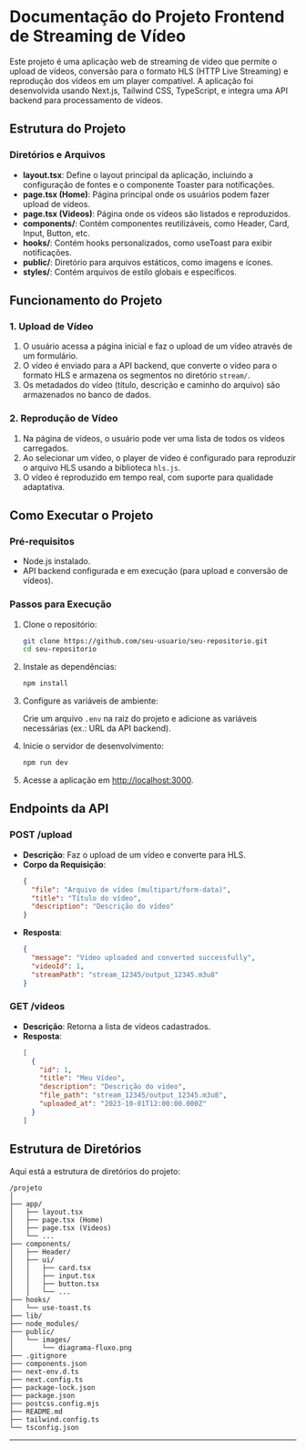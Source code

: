 # Documentação do Projeto Frontend de Streaming de Vídeo

Este projeto é uma aplicação web de streaming de vídeo que permite o upload de vídeos, conversão para o formato HLS (HTTP Live Streaming) e reprodução dos vídeos em um player compatível. A aplicação foi desenvolvida usando Next.js, Tailwind CSS, TypeScript, e integra uma API backend para processamento de vídeos.

## Estrutura do Projeto

### Diretórios e Arquivos

- **layout.tsx**: Define o layout principal da aplicação, incluindo a configuração de fontes e o componente Toaster para notificações.
- **page.tsx (Home)**: Página principal onde os usuários podem fazer upload de vídeos.
- **page.tsx (Videos)**: Página onde os vídeos são listados e reproduzidos.
- **components/**: Contém componentes reutilizáveis, como Header, Card, Input, Button, etc.
- **hooks/**: Contém hooks personalizados, como useToast para exibir notificações.
- **public/**: Diretório para arquivos estáticos, como imagens e ícones.
- **styles/**: Contém arquivos de estilo globais e específicos.

## Funcionamento do Projeto

### 1. Upload de Vídeo

1. O usuário acessa a página inicial e faz o upload de um vídeo através de um formulário.
2. O vídeo é enviado para a API backend, que converte o vídeo para o formato HLS e armazena os segmentos no diretório `stream/`.
3. Os metadados do vídeo (título, descrição e caminho do arquivo) são armazenados no banco de dados.

### 2. Reprodução de Vídeo

1. Na página de vídeos, o usuário pode ver uma lista de todos os vídeos carregados.
2. Ao selecionar um vídeo, o player de vídeo é configurado para reproduzir o arquivo HLS usando a biblioteca `hls.js`.
3. O vídeo é reproduzido em tempo real, com suporte para qualidade adaptativa.

## Como Executar o Projeto

### Pré-requisitos

- Node.js instalado.
- API backend configurada e em execução (para upload e conversão de vídeos).

### Passos para Execução

1. Clone o repositório:

   ```bash
   git clone https://github.com/seu-usuario/seu-repositorio.git
   cd seu-repositorio
   ```

2. Instale as dependências:

   ```bash
   npm install
   ```

3. Configure as variáveis de ambiente:

   Crie um arquivo `.env` na raiz do projeto e adicione as variáveis necessárias (ex.: URL da API backend).

4. Inicie o servidor de desenvolvimento:

   ```bash
   npm run dev
   ```

5. Acesse a aplicação em [http://localhost:3000](http://localhost:3000).

## Endpoints da API

### **POST /upload**

- **Descrição**: Faz o upload de um vídeo e converte para HLS.
- **Corpo da Requisição**:
  ```json
  {
    "file": "Arquivo de vídeo (multipart/form-data)",
    "title": "Título do vídeo",
    "description": "Descrição do vídeo"
  }
  ```
- **Resposta**:
  ```json
  {
    "message": "Video uploaded and converted successfully",
    "videoId": 1,
    "streamPath": "stream_12345/output_12345.m3u8"
  }
  ```

### **GET /videos**

- **Descrição**: Retorna a lista de vídeos cadastrados.
- **Resposta**:
  ```json
  [
    {
      "id": 1,
      "title": "Meu Vídeo",
      "description": "Descrição do vídeo",
      "file_path": "stream_12345/output_12345.m3u8",
      "uploaded_at": "2023-10-01T12:00:00.000Z"
    }
  ]
  ```

## Estrutura de Diretórios

Aqui está a estrutura de diretórios do projeto:

```
/projeto
│
├── app/
│   ├── layout.tsx
│   ├── page.tsx (Home)
│   ├── page.tsx (Videos)
│   └── ...
├── components/
│   ├── Header/
│   ├── ui/
│   │   ├── card.tsx
│   │   ├── input.tsx
│   │   ├── button.tsx
│   │   └── ...
├── hooks/
│   └── use-toast.ts
├── lib/
├── node_modules/
├── public/
│   └── images/
│       └── diagrama-fluxo.png
├── .gitignore
├── components.json
├── next-env.d.ts
├── next.config.ts
├── package-lock.json
├── package.json
├── postcss.config.mjs
├── README.md
├── tailwind.config.ts
└── tsconfig.json
```

---


